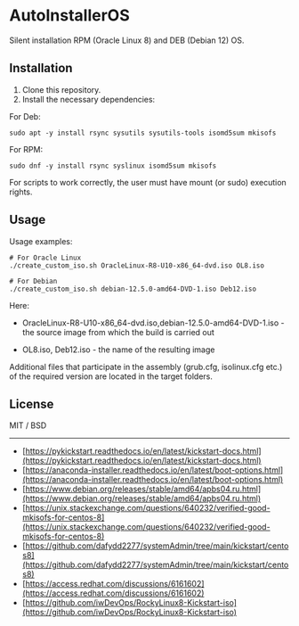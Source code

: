 # AutoInstallerOS

Silent installation RPM (Oracle Linux 8) and DEB (Debian 12) OS.

## Installation

1) Clone this repository.
2) Install the necessary dependencies:

For Deb:
```
sudo apt -y install rsync sysutils sysutils-tools isomd5sum mkisofs
```

For RPM:
```
sudo dnf -y install rsync syslinux isomd5sum mkisofs
```

For scripts to work correctly, the user must have mount (or sudo) execution rights.

## Usage

Usage examples: 
```
# For Oracle Linux
./create_custom_iso.sh OracleLinux-R8-U10-x86_64-dvd.iso OL8.iso

# For Debian
./create_custom_iso.sh debian-12.5.0-amd64-DVD-1.iso Deb12.iso

```

Here:
* OracleLinux-R8-U10-x86_64-dvd.iso,debian-12.5.0-amd64-DVD-1.iso - the source image from which the build is carried out

* OL8.iso, Deb12.iso - the name of the resulting image

Additional files that participate in the assembly (grub.cfg, isolinux.cfg etc.) of the required version are located in the target folders.

## License ##

MIT / BSD

---
* [https://pykickstart.readthedocs.io/en/latest/kickstart-docs.html](https://pykickstart.readthedocs.io/en/latest/kickstart-docs.html)
* [https://anaconda-installer.readthedocs.io/en/latest/boot-options.html](https://anaconda-installer.readthedocs.io/en/latest/boot-options.html)
* [https://www.debian.org/releases/stable/amd64/apbs04.ru.html](https://www.debian.org/releases/stable/amd64/apbs04.ru.html)
* [https://unix.stackexchange.com/questions/640232/verified-good-mkisofs-for-centos-8](https://unix.stackexchange.com/questions/640232/verified-good-mkisofs-for-centos-8)
* [https://github.com/dafydd2277/systemAdmin/tree/main/kickstart/centos8](https://github.com/dafydd2277/systemAdmin/tree/main/kickstart/centos8)
* [https://access.redhat.com/discussions/6161602](https://access.redhat.com/discussions/6161602)
* [https://github.com/iwDevOps/RockyLinux8-Kickstart-iso](https://github.com/iwDevOps/RockyLinux8-Kickstart-iso)




